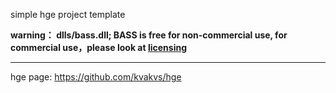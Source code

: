 simple hge project template

**warning： dlls/bass.dll; BASS is free for non-commercial use, for commercial use，please look at [licensing](http://www.un4seen.com/)**

---

hge page: https://github.com/kvakvs/hge
